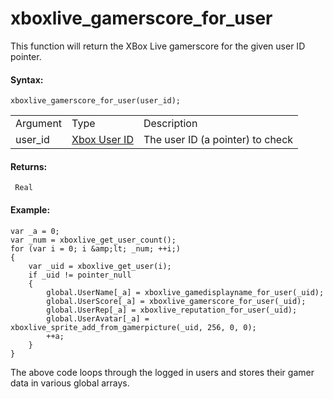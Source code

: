 # xboxlive_gamerscore_for_user

This function will return the XBox Live gamerscore for the given user ID
pointer.

#### Syntax:

``` gml
xboxlive_gamerscore_for_user(user_id);
```

|          |                                                                                                                              |                                  |
|----------|------------------------------------------------------------------------------------------------------------------------------|----------------------------------|
| Argument | Type                                                                                                                         | Description                      |
| user_id  |  [Xbox User ID](../../../../../GameMaker_Language/GML_Reference/UWP_And_XBox_Live/Users_And_Accounts/xboxlive_get_user)  | The user ID (a pointer) to check |

#### Returns:

``` gml
 Real
```

#### Example:

``` gml
var _a = 0;
var _num = xboxlive_get_user_count();
for (var i = 0; i &amp;lt; _num; ++i;)
{
    var _uid = xboxlive_get_user(i);
    if _uid != pointer_null
    {
        global.UserName[_a] = xboxlive_gamedisplayname_for_user(_uid);
        global.UserScore[_a] = xboxlive_gamerscore_for_user(_uid);
        global.UserRep[_a] = xboxlive_reputation_for_user(_uid);
        global.UserAvatar[_a] = xboxlive_sprite_add_from_gamerpicture(_uid, 256, 0, 0);
        ++a;
    }
}
```

The above code loops through the logged in users and stores their gamer
data in various global arrays.
